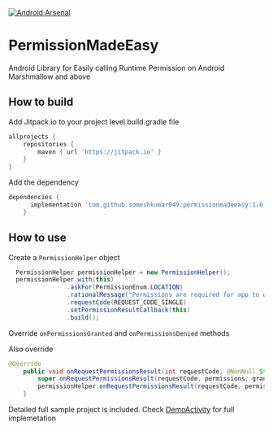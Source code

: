 [![Android Arsenal](https://img.shields.io/badge/Android%20Arsenal-PermissionMadeEasy-blue.svg?style=flat)](https://android-arsenal.com/details/1/7335)

PermissionMadeEasy
=======

Android Library for Easily calling Runtime Permission on Android Marshmallow and above

## How to build

Add Jitpack.io to your project level build.gradle file 
```gradle
allprojects {
    repositories {
        maven { url 'https://jitpack.io' }
    }
}
```
  
Add the dependency
```gradle
dependencies {
	  implementation 'com.github.someshkumar049:permissionmadeeasy:1.0.1'
	}
```
  
## How to use
  
Create a `PermissionHelper` object
  
```java
  PermissionHelper permissionHelper = new PermissionHelper();
  permissionHelper.with(this)
                .askFor(PermissionEnum.LOCATION)
                .rationalMessage("Permissions are required for app to work properly")
                .requestCode(REQUEST_CODE_SINGLE)
                .setPermissionResultCallback(this)
                .build();
 ```
Override `onPermissionsGranted` and `onPermissionsDenied` methods

Also override 

```java
@Override
    public void onRequestPermissionsResult(int requestCode, @NonNull String[] permissions, @NonNull int[] grantResults) {
        super.onRequestPermissionsResult(requestCode, permissions, grantResults);
        permissionHelper.onRequestPermissionsResult(requestCode, permissions, grantResults);
    }
```  

Detailed full sample project is included. Check [DemoActivity](https://github.com/someshkumar049/PermissionMadeEasy/blob/master/app/src/main/java/com/somesh/pemissionmadeeasy/DemoActivity.java) for full implemetation 
